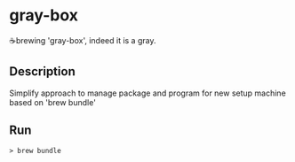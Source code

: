 # gray-box
☕brewing 'gray-box', indeed it is a gray.


## Description
Simplify approach to manage package and program for new setup machine based on 'brew bundle'

## Run
```
> brew bundle
```

